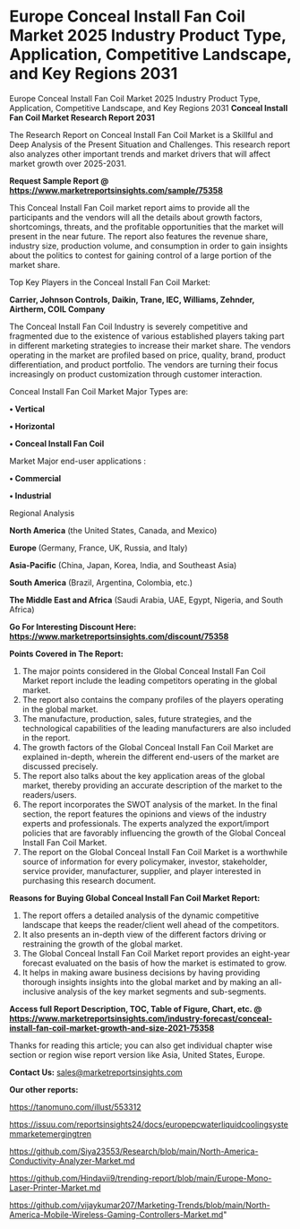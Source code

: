 # Europe Conceal Install Fan Coil Market 2025 Industry Product Type, Application, Competitive Landscape, and Key Regions 2031
Europe Conceal Install Fan Coil Market 2025 Industry Product Type, Application, Competitive Landscape, and Key Regions 2031
<strong>Conceal Install Fan Coil Market Research Report 2031</strong>

The Research Report on Conceal Install Fan Coil Market is a Skillful and Deep Analysis of the Present Situation and Challenges. This research report also analyzes other important trends and market drivers that will affect market growth over 2025-2031.

<strong>Request Sample Report @ <a href=https://www.marketreportsinsights.com/sample/75358>https://www.marketreportsinsights.com/sample/75358</a></strong>

This Conceal Install Fan Coil market report aims to provide all the participants and the vendors will all the details about growth factors, shortcomings, threats, and the profitable opportunities that the market will present in the near future. The report also features the revenue share, industry size, production volume, and consumption in order to gain insights about the politics to contest for gaining control of a large portion of the market share.

Top Key Players in the Conceal Install Fan Coil Market:

<strong>Carrier, Johnson Controls, Daikin, Trane, IEC, Williams, Zehnder, Airtherm, COIL Company</strong>

The Conceal Install Fan Coil Industry is severely competitive and fragmented due to the existence of various established players taking part in different marketing strategies to increase their market share. The vendors operating in the market are profiled based on price, quality, brand, product differentiation, and product portfolio. The vendors are turning their focus increasingly on product customization through customer interaction.

Conceal Install Fan Coil Market Major Types are:

<strong>• Vertical

• Horizontal

• Conceal Install Fan Coil</strong>

Market Major end-user applications :

<strong>• Commercial

• Industrial</strong>

Regional Analysis

</u><strong><b>North America</b></strong> (the United States, Canada, and Mexico)

<strong><b>Europe </b></strong>(Germany, France, UK, Russia, and Italy)

<strong><b>Asia-Pacific</b></strong> (China, Japan, Korea, India, and Southeast Asia)

<strong><b>South America</b></strong> (Brazil, Argentina, Colombia, etc.)

<strong><b>The Middle East and Africa</b></strong> (Saudi Arabia, UAE, Egypt, Nigeria, and South Africa)

<strong>Go For Interesting Discount Here: <a href=https://www.marketreportsinsights.com/discount/75358>https://www.marketreportsinsights.com/discount/75358</a></strong>

<strong>Points Covered in The Report:</strong>
<ol>
  <li>The major points considered in the Global Conceal Install Fan Coil Market report include the leading competitors operating in the global market.</li>
  <li>The report also contains the company profiles of the players operating in the global market.</li>
  <li>The manufacture, production, sales, future strategies, and the technological capabilities of the leading manufacturers are also included in the report.</li>
  <li>The growth factors of the Global Conceal Install Fan Coil Market are explained in-depth, wherein the different end-users of the market are discussed precisely.</li>
  <li>The report also talks about the key application areas of the global market, thereby providing an accurate description of the market to the readers/users.</li>
  <li>The report incorporates the SWOT analysis of the market. In the final section, the report features the opinions and views of the industry experts and professionals. The experts analyzed the export/import policies that are favorably influencing the growth of the Global Conceal Install Fan Coil Market.</li>
  <li>The report on the Global Conceal Install Fan Coil Market is a worthwhile source of information for every policymaker, investor, stakeholder, service provider, manufacturer, supplier, and player interested in purchasing this research document.</li>
</ol>
<strong>Reasons for Buying Global Conceal Install Fan Coil Market Report:</strong>

<ol>
  <li>The report offers a detailed analysis of the dynamic competitive landscape that keeps the reader/client well ahead of the competitors.</li>
  <li>It also presents an in-depth view of the different factors driving or restraining the growth of the global market.</li>
  <li>The Global Conceal Install Fan Coil Market report provides an eight-year forecast evaluated on the basis of how the market is estimated to grow.</li>
  <li>It helps in making aware business decisions by having providing thorough insights insights into the global market and by making an all-inclusive analysis of the key market segments and sub-segments.</li>
</ol>
<strong>Access full Report Description, TOC, Table of Figure, Chart, etc. @ <a href=https://www.marketreportsinsights.com/industry-forecast/conceal-install-fan-coil-market-growth-and-size-2021-75358>https://www.marketreportsinsights.com/industry-forecast/conceal-install-fan-coil-market-growth-and-size-2021-75358</a></strong>


Thanks for reading this article; you can also get individual chapter wise section or region wise report version like Asia, United States, Europe.

<strong>Contact Us:</strong>
sales@marketreportsinsights.com

<strong>Our other reports:</strong>

<a href=https://tanomuno.com/illust/553312>https://tanomuno.com/illust/553312</a>

<a href=https://issuu.com/reportsinsights24/docs/europepcwaterliquidcoolingsystemmarketemergingtren>https://issuu.com/reportsinsights24/docs/europepcwaterliquidcoolingsystemmarketemergingtren</a>

<a href=https://github.com/Siya23553/Research/blob/main/North-America-Conductivity-Analyzer-Market.md>https://github.com/Siya23553/Research/blob/main/North-America-Conductivity-Analyzer-Market.md</a>

<a href=https://github.com/Hindavii9/trending-report/blob/main/Europe-Mono-Laser-Printer-Market.md>https://github.com/Hindavii9/trending-report/blob/main/Europe-Mono-Laser-Printer-Market.md</a>

<a href=https://github.com/vijaykumar207/Marketing-Trends/blob/main/North-America-Mobile-Wireless-Gaming-Controllers-Market.md>https://github.com/vijaykumar207/Marketing-Trends/blob/main/North-America-Mobile-Wireless-Gaming-Controllers-Market.md</a>"
